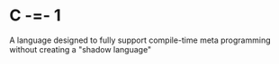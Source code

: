 ﻿# C -=- 1
 A language designed to fully support compile-time meta programming without creating a "shadow language"
